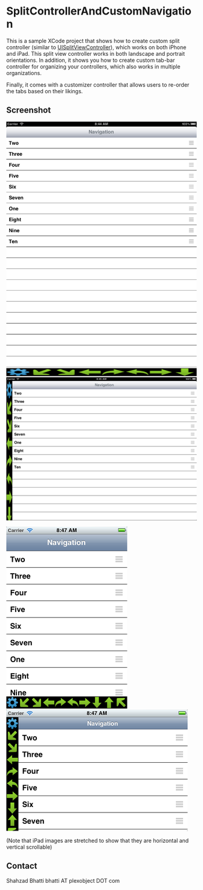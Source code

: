 SplitControllerAndCustomNavigation
==================
This is a sample XCode project that shows how to create custom split controller (similar to <a href="https://developer.apple.com/library/ios/#DOCUMENTATION/UIKit/Reference/UISplitViewController_class/Reference/Reference.html">UISplitViewController</a>), which works on both iPhone and iPad. This split view controller works in both landscape and portrait orientations. In addition, it shows you how to create custom tab-bar controller for organizing your controllers, which also works in multiple organizations.

Finally, it comes with a customizer controller that allows users to re-order the tabs based on their likings.

Screenshot
----------

![shots/ipad_portrait.png](/shots/ipad_portrait.png "iPhone Portrait")
![shots/ipad_landscape.png](/shots/ipad_landscape.png "iPhone Landscape")

![shots/iphone_portrait.png](/shots/iphone_portrait.png  "iPad Portrait")
![shots/iphone_landscape.png](/shots/iphone_landscape.png "iPad Landscape")

(Note that iPad images are stretched to show that they are horizontal and vertical scrollable)

Contact
-------
Shahzad Bhatti
bhatti AT plexobject DOT com
